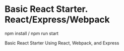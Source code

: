 # Basic React Starter. React/Express/Webpack

npm install / npm run start

Basic React Starter Using React, Webpack, and Express
